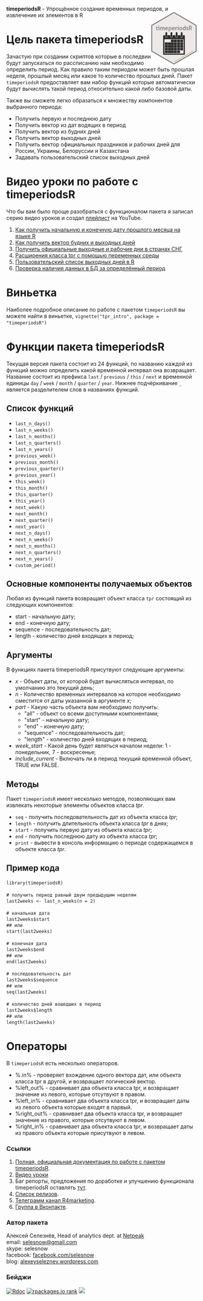 **timeperiodsR** - Упрощённое создание временных периодов, и извлечение их элементов в R <a href='https:/selesnow.github.io/timeperiodsR'><img src='https://raw.githubusercontent.com/selesnow/timeperiodsR/master/inst/timeperiodsR_logo.png' align="right" height="139" /></a>

# Цель пакета timeperiodsR
Зачастую при создании скриптов которые в последвии будут запускаться по рассписанию нам необходимо определить период. Как правило таким периодом может быть прошлая неделя, прошлый месяц или какое то количество прошлых дней. Пакет `timeperiodsR` предоставляет вам набор функций которые автоматически будут вычислять такой период относительно какой либо базовой даты.

Также вы сможете легко образаться к множеству компонентов выбранного периода:
* Получить первую и последнюю дату
* Получить вектор из дат водящих в период
* Получить вектор из будних дней
* Получить вектор выходных дней
* Получить вектор официальных праздников и рабочих дней для России, Украины, Белоруссии и Казахстана
* Задавать пользовательский список выходных дней

# Видео уроки по работе с timeperiodsR
Что бы вам было проще разобраться с функционалом пакета я записал серию видео уроков и создал [плейлист](https://www.youtube.com/playlist?list=PLD2LDq8edf4qed2KVKfXmKdh0OQcdj9gw) на YouTube.

1. [Как получить начальную и конечную дату прошлого месяца на языке R](https://youtu.be/NgfWELbM6Fk)
2. [Как получить вектор будних и выходных дней](https://youtu.be/jwJA-fgQwoQ)
3. [Получить официальные выходные и рабочие дни в странах СНГ](https://youtu.be/meYb5LRV3k8)
4. [Расширения класса tpr с помощью переменных среды](https://youtu.be/W-rUYf3AHqA)
5. [Пользовательский список выходных дней в R](https://youtu.be/c_WQmN6yBl0)
6. [Проверка наличия данных в БД за определённый период](https://youtu.be/UMQ_S5w-T9c)

# Виньетка
Наиболее подробное описание по работе с пакетом `timeperiodsR` вы можете найти в виньетке, `vignette("tpr_intro", package = "timeperiodsR")`

# Функции пакета timeperiodsR
Текущая версия пакета состоит из 24 функций, по названию каждой из функций можно определить какой временной интервал она возвращает.
Название состоит из префикса `last` / `previous` / `this` / `next` и временной единицы `day` / `week` / `month` / `quarter` / `year`. Нижнее подчёркивание `_` является разделителем слов в названиях функций. 

## Список функций
* `last_n_days()`
* `last_n_weeks()`
* `last_n_months()`
* `last_n_quarters()`
* `last_n_years()`
* `previous_week()`
* `previous_month()`
* `previous_quarter()`
* `previous_year()`
* `this_week()`
* `this_month()`
* `this_quarter()`
* `this_year()`
* `next_week()`
* `next_month()`
* `next_quarter()`
* `next_year()`
* `next_n_days()`
* `next_n_weeks()`
* `next_n_months()`
* `next_n_quarters()`
* `next_n_years()`
* `custom_period()`

## Основные компоненты получаемых объектов
Любая из функций пакета возвращает объект класса `tpr` состоящий из следующих компонентов:
* start - начальную дату;
* end - конечную дату;
* sequence - последовательность дат;
* length - количество дней входящих в период;

## Аргументы
В функциях пакета timeperiodsR присутвуют следующие аргументы:
* *x* - Объект даты, от которой будет вычисляться интервал, по умолчанию это текущий день;
* *n* - Количество временных интервалов на которое необходимо сместится от даты указанной в аргументе *x*;
* *part* - Какую часть объекта вам необходимо получить:
    * "all" - объект со всеми доступными компонентами;
    * "start" - начальную дату;
    * "end" - конечную дату;
    * "sequence" - последовательность дат;
    * "length" - количество дней входящих в период;
* *week_start* - Какой день будет являться началом недели: 1 - понедельник, 7 - воскресенье;
* *include_current* - Включать ли в период текущий временной объект, TRUE или FALSE.

## Методы
Пакет `timeperiodsR` имеет несколько методов, позволяющих вам извлекать некоторые элементы объектов класса *tpr*.

* `seq` - получить последовательность дат из объекта класса *tpr*;
* `length` - получить длительность объекта класса *tpr* в днях;
* `start` - получить первую дату из объекта класса *tpr*;
* `end` - получить последнюю дату из объекта класса *tpr*;
* `print` - вывести в консоль информацию о периоде содержащемся в объекте класса *tpr*.

## Пример кода
```
library(timeperiodsR)

# получить период равный двум предыдущим неделям
last2weeks <- last_n_weeks(n = 2)

# начальная дата
last2weeks$start
## или
start(last2weeks)

# конечная дата
last2weeks$end
## или
end(last2weeks)

# последовательность дат
last2weeks$sequence
## или
seq(last2weeks)

# количество дней вошедших в период
last2weeks$length
## или
length(last2weeks)
```

# Операторы
В `timeperiodsR` есть несколько операторов.

* %.in% - проверяет вхождение одного вектора дат, или объекта класса tpr в другой, и возвращает логический вектор.
* %left_out% - сравнивает два объекта класса tpr, и возвращает значение из левого, которые отсутвуют в правом.
* %left_in% - сравнивает два объекта класса tpr, и возвращает даты из левого объекта которые входят в парвый.
* %right_out% - сравнивает два объекта класса tpr, и возвращает значение из правого, которые отсутвуют в левом.
* %right_in% - сравнивает два объекта класса tpr, и возвращает даты из правого объекта которые присутвуют в левом.

### Ссылки
1. [Полная, официальная документация по работе с пакетом timeperiodsR](https://selesnow.github.io/timeperiodsR/).
2. [Видео уроки](https://www.youtube.com/playlist?list=PLD2LDq8edf4qed2KVKfXmKdh0OQcdj9gw)
3. Баг репорты, предложения по доработке и улучшению функционала timeperiodsR оставлять [тут](https://github.com/selesnow/timeperiodsR/issues). 
4. [Список релизов](https://github.com/selesnow/timeperiodsR/releases).
5. [Телеграмм канал R4marketing](https://t.me/R4marketing).
6. [Группа в Вконтакте](https://vk.com/data_club).

### Автор пакета
Алексей Селезнёв, Head of analytics dept. at [Netpeak](https://netpeak.net)
<Br>email: selesnow@gmail.com
<Br>skype: selesnow
<Br>facebook: [facebook.com/selesnow](https://facebook.com/selesnow)
<Br>blog: [alexeyseleznev.wordpress.com](https://alexeyseleznev.wordpress.com/)

### Бейджи
[![Rdoc](http://www.rdocumentation.org/badges/version/timeperiodsR)](http://www.rdocumentation.org/packages/timeperiodsR)
[![rpackages.io rank](http://www.rpackages.io/badge/timeperiodsR.svg)](http://www.rpackages.io/package/timeperiodsR)
[![](https://cranlogs.r-pkg.org/badges/timeperiodsR)](https://cran.r-project.org/package=timeperiodsR)
